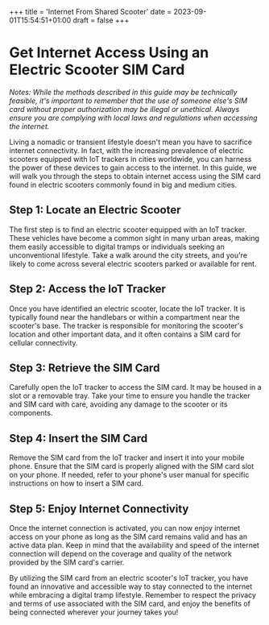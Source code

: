 +++
title = 'Internet From Shared Scooter'
date = 2023-09-01T15:54:51+01:00
draft = false
+++


# Get Internet Access Using an Electric Scooter SIM Card

*Notes: While the methods described in this guide may be technically feasible, it's important to remember that the use of someone else's SIM card without proper authorization may be illegal or unethical. Always ensure you are complying with local laws and regulations when accessing the internet.*

Living a nomadic or transient lifestyle doesn't mean you have to sacrifice internet connectivity. In fact, with the increasing prevalence of electric scooters equipped with IoT trackers in cities worldwide, you can harness the power of these devices to gain access to the internet. In this guide, we will walk you through the steps to obtain internet access using the SIM card found in electric scooters commonly found in big and medium cities.

## Step 1: Locate an Electric Scooter

The first step is to find an electric scooter equipped with an IoT tracker. These vehicles have become a common sight in many urban areas, making them easily accessible to digital tramps or individuals seeking an unconventional lifestyle. Take a walk around the city streets, and you're likely to come across several electric scooters parked or available for rent.

## Step 2: Access the IoT Tracker

Once you have identified an electric scooter, locate the IoT tracker. It is typically found near the handlebars or within a compartment near the scooter's base. The tracker is responsible for monitoring the scooter's location and other important data, and it often contains a SIM card for cellular connectivity.

## Step 3: Retrieve the SIM Card

Carefully open the IoT tracker to access the SIM card. It may be housed in a slot or a removable tray. Take your time to ensure you handle the tracker and SIM card with care, avoiding any damage to the scooter or its components.

## Step 4: Insert the SIM Card

Remove the SIM card from the IoT tracker and insert it into your mobile phone. Ensure that the SIM card is properly aligned with the SIM card slot on your phone. If needed, refer to your phone's user manual for specific instructions on how to insert a SIM card.

## Step 5: Enjoy Internet Connectivity

Once the internet connection is activated, you can now enjoy internet access on your phone as long as the SIM card remains valid and has an active data plan. Keep in mind that the availability and speed of the internet connection will depend on the coverage and quality of the network provided by the SIM card's carrier.

By utilizing the SIM card from an electric scooter's IoT tracker, you have found an innovative and accessible way to stay connected to the internet while embracing a digital tramp lifestyle. Remember to respect the privacy and terms of use associated with the SIM card, and enjoy the benefits of being connected wherever your journey takes you!

